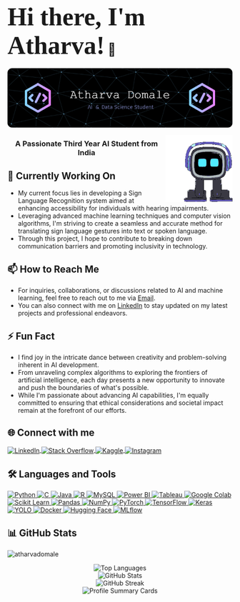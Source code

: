 # <span style="font-family:Papyrus; font-size:2em;">Hi there, I'm Atharva!</span> 👋

![Header](images/asd.png)

<img align="right" width="150" height="150" src="images/emo.gif" alt="gif">
</p>

<h3 align="center">A Passionate Third Year AI Student from India</h3>

## 🔭 Currently Working On

- My current focus lies in developing a Sign Language Recognition system aimed at enhancing accessibility for individuals with hearing impairments.
- Leveraging advanced machine learning techniques and computer vision algorithms, I'm striving to create a seamless and accurate method for translating sign language gestures into text or spoken language.
- Through this project, I hope to contribute to breaking down communication barriers and promoting inclusivity in technology.

## 📫 How to Reach Me

- For inquiries, collaborations, or discussions related to AI and machine learning, feel free to reach out to me via [Email](mailto:atharvadomale@gmail.com).
- You can also connect with me on [LinkedIn](https://www.linkedin.com/in/atharvadomale/) to stay updated on my latest projects and professional endeavors.

## ⚡ Fun Fact

- I find joy in the intricate dance between creativity and problem-solving inherent in AI development.
- From unraveling complex algorithms to exploring the frontiers of artificial intelligence, each day presents a new opportunity to innovate and push the boundaries of what's possible.
- While I'm passionate about advancing AI capabilities, I'm equally committed to ensuring that ethical considerations and societal impact remain at the forefront of our efforts.


## 🌐 Connect with me

<p align="left">
  <a href="https://linkedin.com/in/atharvadomale" target="_blank">
    <img align="center" src="https://img.shields.io/badge/LinkedIn-Profile-informational?style=flat&logo=linkedin&logoColor=white&color=0A66C2" alt="LinkedIn" />
  </a>
  <a href="https://stackoverflow.com/users/20541614" target="_blank">
    <img align="center" src="https://img.shields.io/badge/Stack%20Overflow-Profile-orange?style=flat&logo=stackoverflow&logoColor=white&color=F58025" alt="Stack Overflow" />
  </a>
  <a href="https://kaggle.com/atharvadomale" target="_blank">
    <img align="center" src="https://img.shields.io/badge/Kaggle-Profile-blue?style=flat&logo=kaggle&logoColor=white&color=20BEFF" alt="Kaggle" />
  </a>
  <a href="https://www.instagram.com/atharva_domale_xo/" target="_blank">
    <img align="center" src="https://img.shields.io/badge/Instagram-Profile-critical?style=flat&logo=instagram&logoColor=white&color=BC2A8D" alt="Instagram" />
  </a>
</p>

## 🛠️ Languages and Tools

<p align="left">
  <a href="https://www.python.org" target="_blank" rel="noreferrer">
    <img src="https://img.shields.io/badge/Python-Language-yellow?style=flat&logo=python&logoColor=white&color=3776AB" alt="Python" />
  </a>
  <a href="https://www.cprogramming.com/" target="_blank" rel="noreferrer">
    <img src="https://img.shields.io/badge/C-Language-green?style=flat&logo=c&logoColor=white&color=A8B9CC" alt="C" />
  </a>
  <a href="https://www.java.com" target="_blank" rel="noreferrer">
    <img src="https://img.shields.io/badge/Java-Language-orange?style=flat&logo=java&logoColor=white&color=007396" alt="Java" />
  </a>
  <a href="https://www.r-project.org/" target="_blank" rel="noreferrer">
    <img src="https://img.shields.io/badge/R-Language-blue?style=flat&logo=r&logoColor=white&color=276DC3" alt="R" />
  </a>
  <a href="https://www.mysql.com/" target="_blank" rel="noreferrer">
    <img src="https://img.shields.io/badge/MySQL-Database-yellow?style=flat&logo=mysql&logoColor=white&color=4479A1" alt="MySQL" />
  </a>
  <a href="https://powerbi.microsoft.com/" target="_blank" rel="noreferrer">
    <img src="https://img.shields.io/badge/Power%20BI-Data%20Visualization-orange?style=flat&logo=powerbi&logoColor=white&color=F2C811" alt="Power BI" />
  </a>
  <a href="https://www.tableau.com/" target="_blank" rel="noreferrer">
    <img src="https://img.shields.io/badge/Tableau-Data%20Visualization-blue?style=flat&logo=tableau&logoColor=white&color=E97627" alt="Tableau" />
  </a>
  <a href="https://colab.research.google.com/" target="_blank" rel="noreferrer">
    <img src="https://img.shields.io/badge/Google%20Colab-Notebooks-yellow?style=flat&logo=googlecolab&logoColor=white&color=F9AB00" alt="Google Colab" />
  </a>
  <a href="https://scikit-learn.org/" target="_blank" rel="noreferrer">
    <img src="https://img.shields.io/badge/Scikit%20Learn-Library-blue?style=flat&logo=scikitlearn&logoColor=white&color=F7931E" alt="Scikit Learn" />
  </a>
  <a href="https://pandas.pydata.org/" target="_blank" rel="noreferrer">
    <img src="https://img.shields.io/badge/Pandas-Library-yellow?style=flat&logo=pandas&logoColor=white&color=150458" alt="Pandas" />
  </a>
  <a href="https://numpy.org/" target="_blank" rel="noreferrer">
    <img src="https://img.shields.io/badge/Numpy-Library-blue?style=flat&logo=numpy&logoColor=white&color=013243" alt="NumPy" />
  </a>
  <a href="https://pytorch.org/" target="_blank" rel="noreferrer">
    <img src="https://img.shields.io/badge/PyTorch-Library-orange?style=flat&logo=pytorch&logoColor=white&color=EE4C2C" alt="PyTorch" />
  </a>
  <a href="https://www.tensorflow.org" target="_blank" rel="noreferrer">
    <img src="https://img.shields.io/badge/TensorFlow-Library-blue?style=flat&logo=tensorflow&logoColor=white&color=FF6F00" alt="TensorFlow" />
  </a>
  <a href="https://keras.io/" target="_blank" rel="noreferrer">
    <img src="https://img.shields.io/badge/Keras-Library-red?style=flat&logo=keras&logoColor=white&color=D00000" alt="Keras" />
  </a>
  <a href="https://pjreddie.com/darknet/yolo/" target="_blank" rel="noreferrer">
    <img src="https://img.shields.io/badge/YOLO-Object%20Detection-yellow?style=flat&logo=yolov5&logoColor=white&color=990000" alt="YOLO" />
  </a>
  <a href="https://www.docker.com/" target="_blank" rel="noreferrer">
    <img src="https://img.shields.io/badge/Docker-Containerization-blue?style=flat&logo=docker&logoColor=white&color=2496ED" alt="Docker" />
  </a>
  <a href="https://huggingface.co/" target="_blank" rel="noreferrer">
    <img src="https://img.shields.io/badge/Hugging%20Face-Library-blue?style=flat&logo=huggingface&logoColor=white&color=FF3E00" alt="Hugging Face" />
  </a>
 <a href="https://mlflow.org/" target="_blank" rel="noreferrer">
  <img src="https://img.shields.io/badge/MLflow-MLOps-green?style=flat&logo=mlflow&logoColor=white&color=02569B" alt="MLflow" />
</a>

## 📊 GitHub Stats
<p align="left">
  <img src="https://komarev.com/ghpvc/?username=atharvadomale&label=Profile%20views&color=0e75b6&style=flat" alt="atharvadomale" />
</p>

<div align="center">
  <img src="https://github-readme-stats.vercel.app/api/top-langs?username=atharvadomale&show_icons=true&locale=en&layout=compact&theme=dark" alt="Top Languages" />
</div>

<div align="center">
  <img src="https://github-readme-stats.vercel.app/api?username=atharvadomale&show_icons=true&locale=en&theme=dark" alt="GitHub Stats" />
</div>

<div align="center">
  <img src="https://github-readme-streak-stats.herokuapp.com/?user=atharvadomale&theme=dark" alt="GitHub Streak" />
</div>

<div align="center">
  <img src="https://github-profile-summary-cards.vercel.app/api/cards/profile-details?username=atharvadomale&theme=github_dark" alt="Profile Summary Cards" />
</div>
 </a> 
</p>




